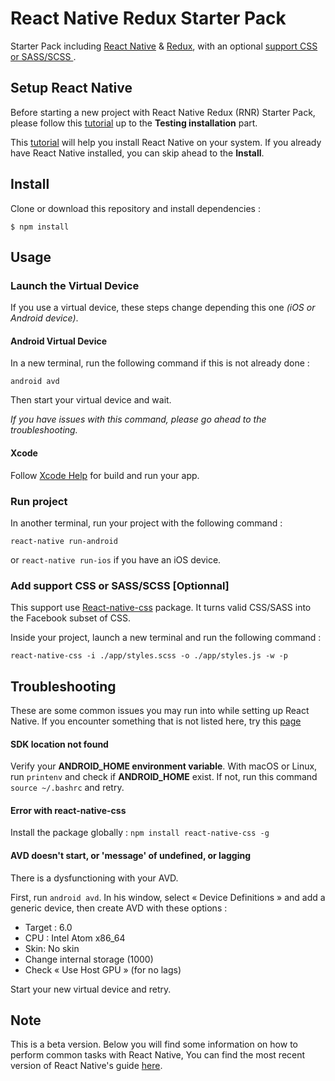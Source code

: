# React Native Redux Starter Pack

Starter Pack including [React Native](https://github.com/facebook/react-native) & [Redux](https://github.com/reactjs/redux), with an optional [support CSS or SASS/SCSS ](https://github.com/sabeurthabti/react-native-css).

## Setup React Native

Before starting a new project with React Native Redux (RNR) Starter Pack, please follow this [tutorial](https://facebook.github.io/react-native/releases/next/docs/getting-started.html) up to the **Testing installation** part.

This [tutorial](https://facebook.github.io/react-native/releases/next/docs/getting-started.html) will help you install React Native on your system. If you already have React Native installed, you can skip ahead to the **Install**.

## Install

Clone or download this repository and install dependencies :

```
$ npm install
```

## Usage

### Launch the Virtual Device

If you use a virtual device, these steps change depending this one *(iOS or Android device)*.

#### Android Virtual Device

In a new terminal, run the following command if this is not already done :
```
android avd
```
Then start your virtual device and wait.

*If you have issues with this command, please go ahead to the troubleshooting.*

#### Xcode

Follow [Xcode Help](http://help.apple.com/xcode/mac/8.0/#/devdc0193470) for build and run your app.

### Run project

In another terminal, run your project with the following command :
```
react-native run-android
```

or `react-native run-ios` if you have an iOS device.

### Add support CSS or SASS/SCSS [Optionnal]

This support use [React-native-css](https://github.com/sabeurthabti/react-native-css) package. It turns valid CSS/SASS into the Facebook subset of CSS.

Inside your project, launch a new terminal and run the following command :

```
react-native-css -i ./app/styles.scss -o ./app/styles.js -w -p
```

## Troubleshooting

These are some common issues you may run into while setting up React Native. If you encounter something that is not listed here, try this [page](https://github.com/facebook/react-native/blob/master/docs/Troubleshooting.md)

#### SDK location not found
Verify your **ANDROID_HOME environment variable**. With macOS or Linux, run `printenv` and check if **ANDROID_HOME** exist. If not, run this command `source ~/.bashrc` and retry.

#### Error with react-native-css

Install the package globally : `npm install react-native-css -g`

#### AVD doesn't start, or 'message' of undefined, or lagging

There is a dysfunctioning with your AVD. 

First, run `android avd`. In his window, select « Device Definitions » and add a generic device, then create AVD with these options :
* Target : 6.0
* CPU : Intel Atom x86_64
* Skin: No skin
* Change internal storage (1000)
* Check « Use Host GPU » (for no lags)

Start your new virtual device and retry.

## Note

This is a beta version.
Below you will find some information on how to perform common tasks with React Native,
You can find the most recent version of React Native's guide [here](https://facebook.github.io/react-native/releases/next/docs/getting-started.html).
